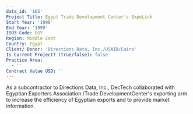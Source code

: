 ```yaml
---
data_id: '165'
Project Title: Egypt Trade Development Center's ExpoLink
Start Year: '1998'
End Year: '1999'
ISO3 Code: EGY
Region: Middle East
Country: Egypt
Client/ Donor: 'Directions Data, Inc./USAID/Cairo'
Is Current Project? (true/false): false
Practice Area:
  - ''
Contract Value USD: ''
---
```

As a subcontractor to Directions Data, Inc., DecTech collaborated with Egyptian Exporters Association /Trade DevelopmentCenter's exporting arm to increase the efficiency of Egyptian exports and to provide market information.